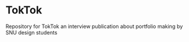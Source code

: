 # TokTok
 Repository for TokTok an interview publication about portfolio making by SNU design students
